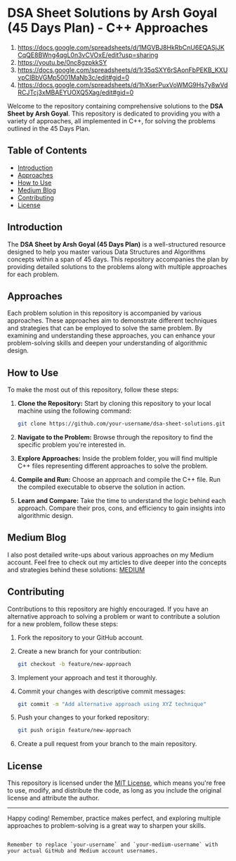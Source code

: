 # DSA Sheet Solutions by Arsh Goyal (45 Days Plan) - C++ Approaches

1. https://docs.google.com/spreadsheets/d/1MGVBJ8HkRbCnU6EQASjJKCqQE8BWng4qgL0n3vCVOxE/edit?usp=sharing
2. https://youtu.be/0nc8gzpkkSY
3. https://docs.google.com/spreadsheets/d/1r35qSXY6rSAonFbPEKB_KXUvpCIBbVGMp5001MaNb3c/edit#gid=0
4. https://docs.google.com/spreadsheets/d/1hXserPuxVoWMG9Hs7y8wVdRCJTcj3xMBAEYUOXQ5Xag/edit#gid=0

Welcome to the repository containing comprehensive solutions to the **DSA Sheet by Arsh Goyal**. This repository is dedicated to providing you with a variety of approaches, all implemented in C++, for solving the problems outlined in the 45 Days Plan.

## Table of Contents

- [Introduction](#introduction)
- [Approaches](#approaches)
- [How to Use](#how-to-use)
- [Medium Blog](#medium-blog)
- [Contributing](#contributing)
- [License](#license)

## Introduction

The **DSA Sheet by Arsh Goyal (45 Days Plan)** is a well-structured resource designed to help you master various Data Structures and Algorithms concepts within a span of 45 days. This repository accompanies the plan by providing detailed solutions to the problems along with multiple approaches for each problem.

## Approaches

Each problem solution in this repository is accompanied by various approaches. These approaches aim to demonstrate different techniques and strategies that can be employed to solve the same problem. By examining and understanding these approaches, you can enhance your problem-solving skills and deepen your understanding of algorithmic design.

## How to Use

To make the most out of this repository, follow these steps:

1. **Clone the Repository:** Start by cloning this repository to your local machine using the following command:
   
   ```bash
   git clone https://github.com/your-username/dsa-sheet-solutions.git

2. **Navigate to the Problem:** Browse through the repository to find the specific problem you're interested in.

3. **Explore Approaches:** Inside the problem folder, you will find multiple C++ files representing different approaches to solve the problem.

4. **Compile and Run:** Choose an approach and compile the C++ file. Run the compiled executable to observe the solution in action.

5. **Learn and Compare:** Take the time to understand the logic behind each approach. Compare their pros, cons, and efficiency to gain insights into algorithmic design.

## Medium Blog

I also post detailed write-ups about various approaches on my Medium account. Feel free to check out my articles to dive deeper into the concepts and strategies behind these solutions: [MEDIUM](https://medium.com/@sheefanaaz6417)

## Contributing

Contributions to this repository are highly encouraged. If you have an alternative approach to solving a problem or want to contribute a solution for a new problem, follow these steps:

1. Fork the repository to your GitHub account.

2. Create a new branch for your contribution:
   
   ```bash
   git checkout -b feature/new-approach
   ```

3. Implement your approach and test it thoroughly.

4. Commit your changes with descriptive commit messages:
   
   ```bash
   git commit -m "Add alternative approach using XYZ technique"
   ```

5. Push your changes to your forked repository:

   ```bash
   git push origin feature/new-approach
   ```

6. Create a pull request from your branch to the main repository.

## License

This repository is licensed under the [MIT License](LICENSE), which means you're free to use, modify, and distribute the code, as long as you include the original license and attribute the author.

---

Happy coding! Remember, practice makes perfect, and exploring multiple approaches to problem-solving is a great way to sharpen your skills.
```

Remember to replace `your-username` and `your-medium-username` with your actual GitHub and Medium account usernames.
